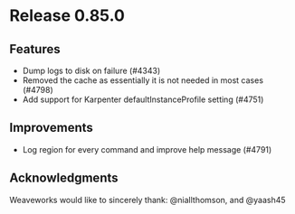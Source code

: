 # Release 0.85.0

## Features

- Dump logs to disk on failure (#4343)
- Removed the cache as essentially it is not needed in most cases (#4798)
- Add support for Karpenter defaultInstanceProfile setting (#4751)

## Improvements

- Log region for every command and improve help message (#4791)

## Acknowledgments
Weaveworks would like to sincerely thank:
   @niallthomson, and @yaash45
